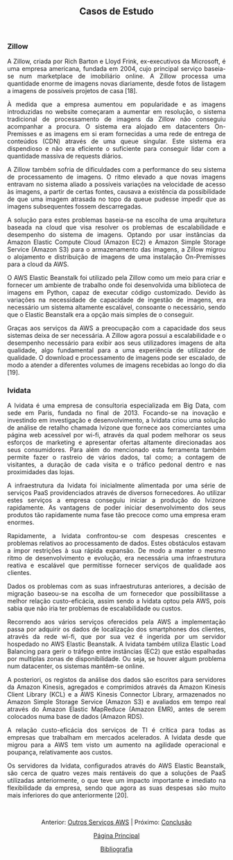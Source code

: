 <h2 align="center"> Casos de Estudo </h2>
<br>

<h3>Zillow</h3> 

<div align="justify">

<p>A Zillow, criada por Rich Barton e Lloyd Frink, ex-executivos da Microsoft, é uma empresa americana, fundada em 2004, cujo principal serviço baseia-se num marketplace de imobiliário online. A Zillow processa uma quantidade enorme de imagens novas diariamente, desde fotos de listagem a imagens de possíveis projetos de casa [18]. </p>

<p>À medida que a empresa aumentou em popularidade e as imagens introduzidas no website começaram a aumentar em resolução, o sistema tradicional de processamento de imagens da Zillow não conseguiu acompanhar a procura. O sistema era alojado em datacenters On-Premisses e as imagens em si eram fornecidas a uma rede de entrega de conteúdos (CDN) através de uma queue singular. Este sistema era dispendioso e não era eficiente o suficiente para conseguir lidar com a quantidade massiva de requests diários.</p>

<p>A Zillow também sofria de dificuldades com a performance do seu sistema de processamento de imagens. O ritmo elevado a que novas imagens entravam no sistema aliado a possíveis variações na velocidade de acesso às imagens, a partir de certas fontes, causava a existência da possibilidade de que uma imagem atrasada no topo da queue pudesse impedir que as imagens subsequentes fossem descarregadas.</p>

<p>A solução para estes problemas baseia-se na escolha de uma arquitetura baseada na cloud que visa resolver os problemas de escalabilidade e desempenho do sistema de imagens. Optando por usar instâncias da Amazon Elastic Compute Cloud (Amazon EC2) e Amazon Simple Storage Service (Amazon S3) para o armazenamento das imagens, a Zillow migrou o alojamento e distribuição de imagens de uma instalação On-Premisses para a cloud da AWS.</p>

<p>O AWS Elastic Beanstalk foi utilizado pela Zillow como um meio para criar e fornecer um ambiente de trabalho onde foi desenvolvida uma biblioteca de imagens em Python, capaz de executar código customizado. Devido às variações na necessidade de capacidade de ingestão de imagens, era necessário um sistema altamente escalável, consoante o necessário, sendo que o Elastic Beanstalk era a opção mais simples de o conseguir.</p>

<p>Graças aos serviços da AWS a preocupação com a capacidade dos seus sistemas deixa de ser necessária. A Zillow agora possui a escalabilidade e o desempenho necessário para exibir aos seus utilizadores imagens de alta qualidade, algo fundamental para a uma experiência de utilizador de qualidade. O download e processamento de imagens pode ser escalado, de modo a atender a diferentes volumes de imagens recebidas ao longo do dia [19].</p>

<h3>Ividata</h3> 
 
<p>A Ividata é uma empresa de consultoria especializada em Big Data, com sede em Paris, fundada no final de 2013. Focando-se na inovação e investindo em investigação e desenvolvimento, a Ividata criou uma solução de análise de retalho chamada Ivizone que fornece aos comerciantes uma página web acessível por wi-fi, através da qual podem melhorar os seus esforços de marketing e apresentar ofertas altamente direcionadas aos seus consumidores. Para além do mencionado esta ferramenta também permite fazer o rastreio de vários dados, tal como; a contagem de visitantes, a duração de cada visita e o tráfico pedonal dentro e nas proximidades das lojas.</p> 

<p>A infraestrutura da Ividata foi inicialmente alimentada por uma série de serviços PaaS providenciados através de diversos fornecedores. Ao utilizar estes serviços a empresa conseguiu iniciar a produção do Ivizone rapidamente. As vantagens de poder iniciar desenvolvimento dos seus produtos tão rapidamente numa fase tão precoce como uma empresa eram enormes.</p> 

<p>Rapidamente, a Ividata confrontou-se com despesas crescentes e problemas relativos ao processamento de dados. Estes obstáculos estavam a impor restrições à sua rápida expansão. De modo a manter o mesmo ritmo de desenvolvimento e evolução, era necessária uma infraestrutura reativa e escalável que permitisse fornecer serviços de qualidade aos clientes.</p> 

<p>Dados os problemas com as suas infraestruturas anteriores, a decisão de migração baseou-se na escolha de um fornecedor que possibilitasse a melhor relação custo-eficácia, assim sendo a Ividata optou pela AWS, pois sabia que não iria ter problemas de escalabilidade ou custos.</p>  

<p>Recorrendo aos vários serviços oferecidos pela AWS a implementação passa por adquirir os dados de localização dos smartphones dos clientes, através da rede wi-fi, que por sua vez é ingerida por um servidor hospedado no AWS Elastic Beanstalk. A Ividata também utiliza Elastic Load Balancing para gerir o tráfego entre instâncias (EC2) que estão espalhadas por multiplas zonas de disponibilidade. Ou seja, se houver algum problema num datacenter, os sistemas mantêm-se online.</p>  

<p>A posteriori, os registos da análise dos dados são escritos para servidores da Amazon Kinesis, agregados e comprimidos através da Amazon Kinesis Client Library (KCL) e a AWS Kinesis Connector Library, armazenados no Amazon Simple Storage Service (Amazon S3) e avaliados em tempo real através do Amazon Elastic MapReduce (Amazon EMR), antes de serem colocados numa base de dados (Amazon RDS).</p>  

<p>A relação custo-eficácia dos serviços de TI é crítica para todas as empresas que trabalham em mercados acelerados. A Ividata desde que migrou para a AWS tem visto um aumento na agilidade operacional e poupança, relativamente aos custos.</p>  

<p>Os servidores da Ividata, configurados através do AWS Elastic Beanstalk, são cerca de quatro vezes mais rentáveis do que a soluções de PaaS utilizadas anteriormente, o que teve um impacto importante e imediato na flexibilidade da empresa, sendo que agora as suas despesas são muito mais inferiores do que anteriormente  [20].</p>  
  
</div>

<br>
<div align="center">
<p>Anterior: <a href="https://github.com/MrBen777/Trabalho_PaaS_Grupo_4/blob/main/Componentes/Servi%C3%A7osAWS.md">Outros Serviços AWS<a> | Próximo: <a href="https://github.com/MrBen777/Trabalho_PaaS_Grupo_4/blob/main/Componentes/Conclus%C3%A3o.md">Conclusão</a></p>
<p><a href="https://github.com/MrBen777/Trabalho_PaaS_Grupo_4/blob/main/README.md">Página Principal</a></p>
<p><a href="https://github.com/MrBen777/Trabalho_PaaS_Grupo_4/blob/main/Componentes/Bibliografia.md">Bibliografia<a></p>
</div>

